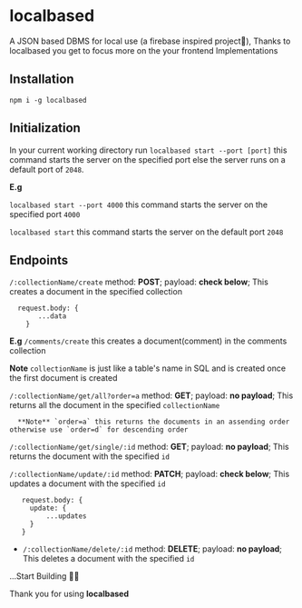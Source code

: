 # localbased
A JSON based DBMS for local use (a firebase inspired project🙂),
Thanks to localbased you get to focus more on the your frontend Implementations


## Installation
`npm i -g localbased`

## Initialization
In your current working directory run
`localbased start --port [port]`
this command starts the server on the specified port else the server runs on a default port of `2048`.

**E.g**

  `localbased start --port 4000` this command starts the server on the specified port `4000`

  `localbased start` this command starts the server on the default port `2048`

## Endpoints
```/:collectionName/create``` method: **POST**; payload: **check below**; This creates a document in the specified collection
```
  request.body: {
       ...data
    }
 ```
   **E.g** `/comments/create` this creates a document(comment) in the comments collection

  **Note** `collectionName` is just like a table's name in SQL and is created once the first document is created
 
  ```/:collectionName/get/all?order=a``` method: **GET**; payload: **no payload**; This returns all the document in the specified `collectionName`

      **Note** `order=a` this returns the documents in an assending order otherwise use `order=d` for descending order

  ```/:collectionName/get/single/:id``` method: **GET**; payload: **no payload**; This returns the document with the specified `id`

  ```/:collectionName/update/:id``` method: **PATCH**; payload: **check below**; This updates a document with the specified `id` 
 ```
    request.body: {
      update: {
          ...updates
      }
    }
 ```
 
  - ```/:collectionName/delete/:id``` method: **DELETE**; payload: **no payload**; This deletes a document with the specified `id` 

...Start Building 🚀🚀

Thank you for using **localbased**

